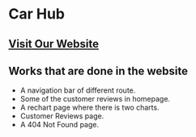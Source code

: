 # Car Hub

## [Visit Our Website]('https://capable-gecko-6148a5.netlify.app/')

## Works that are done in the website

* A navigation bar of different route.
* Some of the customer reviews in homepage.
* A rechart page where there is two charts.
* Customer Reviews page.
* A 404 Not Found page.
